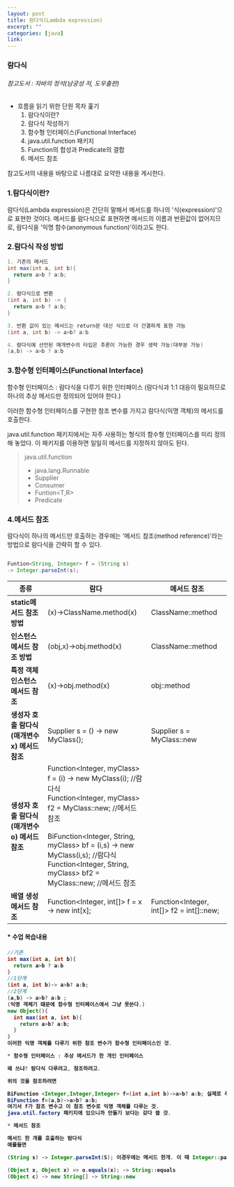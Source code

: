 ```yaml
---
layout: post
title: 람다식(Lambda expression)
excerpt: ""
categories: [java]
link:
---
```

### 람다식
###### 참고도서 : 자바의 정석(남궁성 저, 도우출판)

* 흐름을 읽기 위한 단원 목차 훑기
  1. 람다식이란?
  2. 람다식 작성하기
  3. 함수형 인터페이스(Functional Interface)
  4. java.util.function 패키지
  5. Function의 합성과 Predicate의 결합
  6. 메서드 참조

참고도서의 내용을 바탕으로 나름대로 요약한 내용을 게시한다.

<h3>1.람다식이란?</h3>

람다식(Lambda expression)은 간단히 말해서 메서드를 하나의 '식(expression)'으로 표현한 것이다. 메서드를 람다식으로 표현하면 메서드의 이름과 반환값이 없어지므로, 람다식을 '익명 함수(anonymous function)'이라고도 한다.

<h3>2.람다식 작성 방법</h3>

~~~java
1. 기존의 메서드
int max(int a, int b){
  return a>b ? a:b;
}

2. 람다식으로 변환
(int a, int b) -> {
  return a>b ? a:b;
}

3. 반환 값이 있는 메서드는 return문 대신 식으로 더 간결하게 표현 가능
(int a, int b) -> a>b? a:b

4. 람다식에 선언된 매개변수의 타입은 추론이 가능한 경우 생략 가능(대부분 가능)
(a,b) -> a>b ? a:b
~~~

<h3>3.함수형 인터페이스(Functional Interface)</h3>

함수형 인터페이스 : 람다식을 다루기 위한 인터페이스 (람다식과 1:1 대응이 필요하므로 하나의 추상 메서드만 정의되어 있어야 한다.)

이러한 함수형 인터페이스를 구현한 참조 변수를 가지고 람다식(익명 객체)의 메서드를 호출한다.

java.util.function 패키지에서는 자주 사용하는 형식의 함수형 인터페이스를 미리 정의해 놓았다. 이 패키지를 이용하면 일일히 메서드를 지정하지 않아도 된다.

>java.util.function
>* java.lang.Runnable
>* Supplier<T>
>* Consumer<T>
>* Funtion<T,R>
>* Predicate<T>

<h3>4.메서드 참조</h3>

람다식이 하나의 메서드만 호출하는 경우에는 '메서드 참조(method reference)'라는 방법으로 람다식을 간략히 할 수 있다.

~~~java

Funtion<String, Integer> f = (String s)
-> Integer.parseInt(s);
~~~

|  <center>종류</center> |  <center>람다</center>|<center>메서드 참조</center>|
|:--------|:--------|:--------|
|**static메서드 참조 방법** |(x)->ClassName.method(x)|ClassName::method|
|**인스턴스메서드 참조 방법** |(obj,x)->obj.method(x)|ClassName::method|
|**특정 객체 인스턴스메서드 참조** |(x)->obj.method(x)|obj::method|
|**생성자 호출 람다식(매개변수 x) 메서드 참조** |Supplier<MyClass> s = () -> new MyClass(); |Supplier<MyClass> s = MyClass::new|
|**생성자 호출 람다식(매개변수 o) 메서드 참조** |Function<Integer, myClass> f = (i) -> new MyClass(i); //람다식 <br /> Function<Integer, myClass> f2 = MyClass::new; //메서드 참조 <br /><br />BiFunction<Integer, String, myClass> bf = (i,s) -> new MyClass(i,s); //람다식 <br /> Function<Integer, String, myClass> bf2 = MyClass::new; //메서드 참조 <br />|
|**배열 생성 메서드 참조** |Function<Integer, int[]> f = x -> new int[x];|Function<Integer, int[]> f2 = int[]::new;|


<h4>* 수업 복습내용<h4>

~~~java
//기존
int max(int a, int b){
  return a>b ? a:b
}
//1단계
(int a, int b)-> a>b? a:b;
//2단계
(a,b) -> a>b? a:b ;
(익명 객체기 떄문에 함수형 인터페이스에서 그냥 못쓴다.)
new Object(){
  int max(int a, int b){
    return a>b? a:b;
  }
}
이러한 익명 객체를 다루기 위한 참조 변수가 함수형 인터페이스인 것.

* 함수형 인터페이스 : 추상 메서드가 한 개인 인터페이스

왜 쓰냐? 람다식 다루려고, 참조하려고.

위의 것을 참조하려면

BiFunction <Integer,Integer,Integer> f=(int a,int b)->a>b? a:b; 실제로 주고받는 정보내용은 이렇지만 입출력 내용을 굳이 적어주지 않아도 되어서 아래처럼 생략하는 것.
BiFunction f=(a,b)->a>b? a:b;
여기서 f가 참조 변수고 이 참조 변수로 익명 객체를 다루는 것.
java.util.factory 패키지에 있으니까 만들기 보다는 갖다 쓸 것.

* 메서드 참조

메서드 한 개를 호출하는 람다식
예를들면

(String s) -> Integer.parseInt(S); 이경우에는 메서드 한개. 이 때 Integer::parseInt로 간단히 쓴다는 것.

(Object x, Object x) => o.equals(x); -> String::equals
(Object c) -> new String[] -> String::new
~~~
